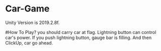 # Car-Game

Unity Version is 2019.2.8f.



#How To Play?
you should carry car at flag.
Lightning button can control car's power.
If you push lightning button, gauge bar is filling.
And then ClickUp, car go ahead.